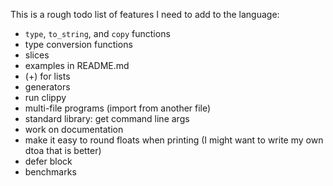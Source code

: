 
This is a rough todo list of features I need to add to the language:

* `type`, `to_string`, and `copy` functions
* type conversion functions
* slices
* examples in README.md
* (+) for lists
* generators
* run clippy
* multi-file programs (import from another file)
* standard library: get command line args
* work on documentation
* make it easy to round floats when printing (I might want to write my own dtoa that is better)
* defer block
* benchmarks
